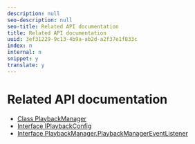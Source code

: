 ```yaml
---
description: null
seo-description: null
seo-title: Related API documentation
title: Related API documentation
uuid: 3ef31229-9c13-4b9a-ab2d-a2f37e1f833c
index: n
internal: n
snippet: y
translate: y
---
```


# Related API documentation



* [Class PlaybackManager](http://help.adobe.com/en_US/primetime/reference_implementation/android/javadoc/com/adobe/primetime/reference/manager/PlaybackManager.html)
* [Interface IPlaybackConfig](http://help.adobe.com/en_US/primetime/reference_implementation/android/javadoc/com/adobe/primetime/reference/config/IPlaybackConfig.html)
* [Interface PlaybackManager.PlaybackManagerEventListener](http://help.adobe.com/en_US/primetime/reference_implementation/android/javadoc/com/adobe/primetime/reference/manager/PlaybackManager.PlaybackManagerEventListener.html)
